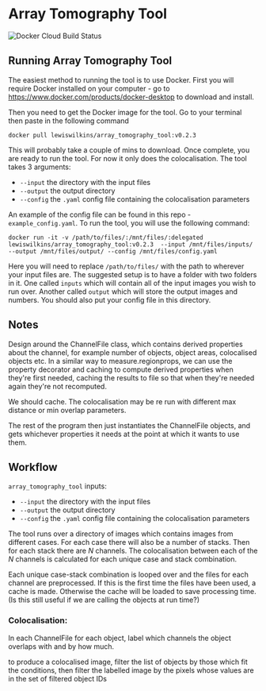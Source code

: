 # Array Tomography Tool
![Docker Cloud Build Status](https://img.shields.io/docker/cloud/build/lewiswilkins/array_tomography_tool)
## Running Array Tomography Tool

The easiest method to running the tool is to use Docker. First you will require
Docker installed on your computer - go to
https://www.docker.com/products/docker-desktop to download and install.

Then you need to get the Docker image for the tool. Go to your terminal then
paste in the following command


`docker pull lewiswilkins/array_tomography_tool:v0.2.3`


This will probably take a couple of mins to download. Once complete, you are
ready to run the tool. For now it only does the colocalisation. The tool takes 3
arguments:
- `--input` the directory with the input files 
- `--output` the output directory
- `--config` the `.yaml` config file containing the colocalisation parameters

An example of the config file can be found in this repo - `example_config.yaml`.
To run the tool, you will use the following command:


`docker run -it -v /path/to/files/:/mnt/files/:delegated lewiswilkins/array_tomography_tool:v0.2.3  --input
/mnt/files/inputs/ --output /mnt/files/output/ --config /mnt/files/config.yaml`

Here you will need to replace `/path/to/files/` with the path to wherever your
input files are. The suggested setup is to have a folder with two folders in it.
One called `inputs` which will contain all of the input images you wish to run
over. Another called `output` which will store the output images and numbers.
You should also put your config file in this directory.


## Notes

Design around the ChannelFile class, which contains derived properties about the channel,
for example number of objects, object areas, colocalised objects etc.
In a similar way to measure.regionprops, we can use the property decorator and caching to
compute derived properties when they're first needed, caching the results to file so that
when they're needed again they're not recomputed.

We should cache. The colocalisation may be re run with different max distance or
min overlap parameters.

The rest of the program then just instantiates the ChannelFile objects, and gets whichever
properties it needs at the point at which it wants to use them.

## Workflow

`array_tomography_tool` inputs:
- `--input` the directory with the input files 
- `--output` the output directory
- `--config` the `.yaml` config file containing the colocalisation parameters

The tool runs over a directory of images which contains images from different
cases. For each case there will also be a number of stacks.
Then for each stack there are *N* channels. The colocalisation between each of
the *N* channels is calculated for each unique case and stack combination.

Each unique case-stack combination is looped over and the files for each channel
are preprocessed. If this is the first time the files have been used, a cache is
made. Otherwise the cache will be loaded to save processing time. (Is this still
useful if we are calling the objects at run time?)


### Colocalisation:
In each ChannelFile for each object, label which channels the object overlaps with and by how much.

to produce a colocalised image, filter the list of objects by those which fit the conditions, then
filter the labelled image by the pixels whose values are in the set of filtered object IDs
